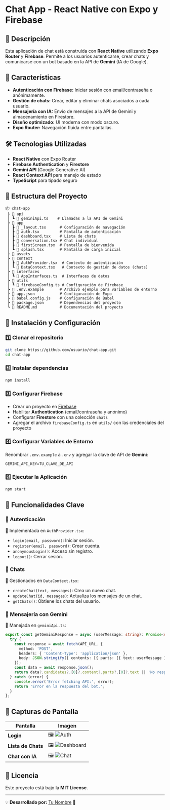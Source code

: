 # Chat App - React Native con Expo y Firebase

## 📌 Descripción
Esta aplicación de chat está construida con **React Native** utilizando **Expo Router** y **Firebase**. Permite a los usuarios autenticarse, crear chats y comunicarse con un bot basado en la API de **Gemini** (IA de Google).

## 🚀 Características
- **Autenticación con Firebase:** Iniciar sesión con email/contraseña o anónimamente.
- **Gestión de chats:** Crear, editar y eliminar chats asociados a cada usuario.
- **Mensajería con IA:** Envío de mensajes a la API de Gemini y almacenamiento en Firestore.
- **Diseño optimizado:** UI moderna con modo oscuro.
- **Expo Router:** Navegación fluida entre pantallas.

## 🛠 Tecnologías Utilizadas
- **React Native** con Expo Router
- **Firebase Authentication** y **Firestore**
- **Gemini API** (Google Generative AI)
- **React Context API** para manejo de estado
- **TypeScript** para tipado seguro

## 📂 Estructura del Proyecto
```
📦 chat-app
 ┣ 📂 api
 ┃ ┗ 📜 geminiApi.ts    # Llamadas a la API de Gemini
 ┣ 📂 app
 ┃ ┣ 📜 _layout.tsx      # Configuración de navegación
 ┃ ┣ 📜 auth.tsx         # Pantalla de autenticación
 ┃ ┣ 📜 dashboard.tsx    # Lista de chats
 ┃ ┣ 📜 conversation.tsx # Chat individual
 ┃ ┣ 📜 firstScreen.tsx  # Pantalla de bienvenida
 ┃ ┗ 📜 splash.tsx       # Pantalla de carga inicial
 ┣ 📂 assets
 ┣ 📂 context
 ┃ ┣ 📜 AuthProvider.tsx  # Contexto de autenticación
 ┃ ┗ 📜 DataContext.tsx   # Contexto de gestión de datos (chats)
 ┣ 📂 interfaces
 ┃ ┗ 📜 AppInterfaces.ts  # Interfaces de datos
 ┣ 📂 utils
 ┃ ┗ 📜 firebaseConfig.ts # Configuración de Firebase
 ┣ 📜 .env.example       # Archivo ejemplo para variables de entorno
 ┣ 📜 app.json           # Configuración de Expo
 ┣ 📜 babel.config.js    # Configuración de Babel
 ┣ 📜 package.json       # Dependencias del proyecto
 ┗ 📜 README.md          # Documentación del proyecto
```

## 🔧 Instalación y Configuración
### 1️⃣ Clonar el repositorio
```sh
git clone https://github.com/usuario/chat-app.git
cd chat-app
```
### 2️⃣ Instalar dependencias
```sh
npm install
```
### 3️⃣ Configurar Firebase
- Crear un proyecto en [Firebase](https://console.firebase.google.com/)
- Habilitar **Authentication** (email/contraseña y anónimo)
- Configurar **Firestore** con una colección `chats`
- Agregar el archivo `firebaseConfig.ts` en `utils/` con las credenciales del proyecto

### 4️⃣ Configurar Variables de Entorno
Renombrar `.env.example` a `.env` y agregar la clave de API de **Gemini**:
```
GEMINI_API_KEY=TU_CLAVE_DE_API
```

### 5️⃣ Ejecutar la Aplicación
```sh
npm start
```

## 📌 Funcionalidades Clave
### 🔹 Autenticación
📌 Implementada en `AuthProvider.tsx`:
- `login(email, password)`: Iniciar sesión.
- `register(email, password)`: Crear cuenta.
- `anonymousLogin()`: Acceso sin registro.
- `logout()`: Cerrar sesión.

### 🔹 Chats
📌 Gestionados en `DataContext.tsx`:
- `createChat(text, messages)`: Crea un nuevo chat.
- `updateChat(id, messages)`: Actualiza los mensajes de un chat.
- `getChats()`: Obtiene los chats del usuario.

### 🔹 Mensajería con Gemini
📌 Manejada en `geminiApi.ts`:
```ts
export const getGeminiResponse = async (userMessage: string): Promise<string> => {
  try {
    const response = await fetch(API_URL, {
      method: 'POST',
      headers: { 'Content-Type': 'application/json' },
      body: JSON.stringify({ contents: [{ parts: [{ text: userMessage }] }] })
    });
    const data = await response.json();
    return data?.candidates?.[0]?.content?.parts?.[0]?.text || 'No response received.';
  } catch (error) {
    console.error('Error fetching API:', error);
    return 'Error en la respuesta del bot.';
  }
};
```

## 🎨 Capturas de Pantalla
| Pantalla | Imagen |
|----------|--------|
| **Login** | 🖼️ ![Auth](assets/screenshots/auth.png) |
| **Lista de Chats** | 🖼️ ![Dashboard](assets/screenshots/dashboard.png) |
| **Chat con IA** | 🖼️ ![Chat](assets/screenshots/chat.png) |

## 📜 Licencia
Este proyecto está bajo la **MIT License**.

---
💡 **Desarrollado por:** [Tu Nombre](https://github.com/usuario) 🚀

